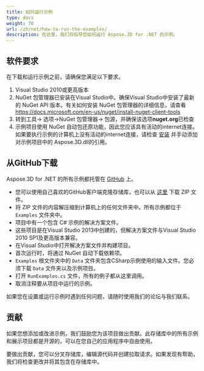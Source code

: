 ```yaml
---
title: 如何运行示例
type: docs
weight: 70
url: /zh/net/how-to-run-the-examples/
description: 在这里，我们将指导您如何运行 Aspose.3D for .NET 的示例。
---
```

##  **软件要求**
在下载和运行示例之前，请确保您满足以下要求。

1. Visual Studio 2010或更高版本
1. NuGet 包管理器已安装在Visual Studio中。确保Visual Studio中安装了最新的 NuGet API 版本。有关如何安装 NuGet 包管理器的详细信息，请查看<https://docs.microsoft.com/en-us/nuget/install-nuget-client-tools>
1. 转到工具-> 选项->NuGet 包管理器-> 包源，并确保该选项**nuget.org**已检查
1. 示例项目使用 NuGet 自动包还原功能，因此您应该具有活动的internet连接。如果要执行示例的计算机上没有活动的internet连接，请检查 [安装](/3d/zh/net/installation/) 并手动添加对示例项目中的 Aspose.3D.dll的引用。
##  **从GitHub下载**
Aspose.3D for .NET 的所有示例都托管在 [GitHub](https://github.com/aspose-3d/Aspose.3D-for-.NET) 上。

- 您可以使用自己喜欢的GitHub客户端克隆存储库，也可以从 [这里](https://github.com/aspose-3d/Aspose.3D-for-.NET/archive/master.zip) 下载 ZIP 文件。
- 将 ZIP 文件的内容解压缩到计算机上的任何文件夹中。所有示例都位于 `Examples` 文件夹中。
- 项目中有一个包含 C# 示例的解决方案文件。
- 这些项目是在Visual Studio 2013中创建的，但解决方案文件与Visual Studio 2010 SP1及更高版本兼容。
- 在Visual Studio中打开解决方案文件并构建项目。
- 首次运行时，将通过 NuGet 自动下载依赖项。
- `Examples` 根文件夹中的 `Data` 文件夹包含CSharp示例使用的输入文件。您必须下载 `Data` 文件夹以及示例项目。
- 打开 `RunExamples.cs` 文件，所有的例子都从这里调用。
- 取消注释要从项目中运行的示例。

如果您在设置或运行示例时遇到任何问题，请随时使用我们的论坛与我们联系。
##  **贡献**
如果您想添加或改进示例，我们鼓励您为该项目做出贡献。此存储库中的所有示例和展示项目都是开源的，可以在您自己的应用程序中自由使用。

要做出贡献，您可以分叉存储库，编辑源代码并创建拉取请求。如果发现有帮助，我们将检查更改并将其包含在存储库中。

